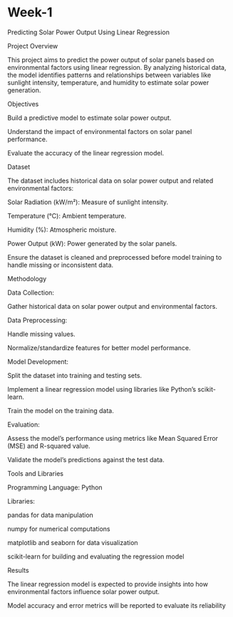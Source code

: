 # Week-1
Predicting Solar Power Output Using Linear Regression

Project Overview

This project aims to predict the power output of solar panels based on environmental factors using linear regression. By analyzing historical data, the model identifies patterns and relationships between variables like sunlight intensity, temperature, and humidity to estimate solar power generation.

Objectives

Build a predictive model to estimate solar power output.

Understand the impact of environmental factors on solar panel performance.

Evaluate the accuracy of the linear regression model.

Dataset

The dataset includes historical data on solar power output and related environmental factors:

Solar Radiation (kW/m²): Measure of sunlight intensity.

Temperature (°C): Ambient temperature.

Humidity (%): Atmospheric moisture.

Power Output (kW): Power generated by the solar panels.

Ensure the dataset is cleaned and preprocessed before model training to handle missing or inconsistent data.

Methodology

Data Collection:

Gather historical data on solar power output and environmental factors.

Data Preprocessing:

Handle missing values.

Normalize/standardize features for better model performance.

Model Development:

Split the dataset into training and testing sets.

Implement a linear regression model using libraries like Python’s scikit-learn.

Train the model on the training data.

Evaluation:

Assess the model’s performance using metrics like Mean Squared Error (MSE) and R-squared value.

Validate the model’s predictions against the test data.

Tools and Libraries

Programming Language: Python

Libraries:

pandas for data manipulation

numpy for numerical computations

matplotlib and seaborn for data visualization

scikit-learn for building and evaluating the regression model

Results

The linear regression model is expected to provide insights into how environmental factors influence solar power output.

Model accuracy and error metrics will be reported to evaluate its reliability

